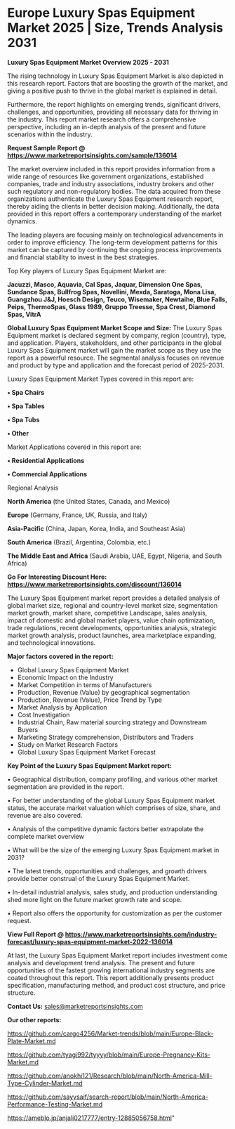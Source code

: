 # Europe Luxury Spas Equipment Market 2025 | Size, Trends Analysis 2031

<Strong> Luxury Spas Equipment Market Overview 2025 - 2031</strong>

The rising technology in Luxury Spas Equipment Market is also depicted in this research report. Factors that are boosting the growth of the market, and giving a positive push to thrive in the global market is explained in detail.

Furthermore, the report highlights on emerging trends, significant drivers, challenges, and opportunities, providing all necessary data for thriving in the industry. This report market research offers a comprehensive perspective, including an in-depth analysis of the present and future scenarios within the industry.

<strong>Request Sample Report @ <a href=https://www.marketreportsinsights.com/sample/136014>https://www.marketreportsinsights.com/sample/136014</a></strong>

The market overview included in this report provides information from a wide range of resources like government organizations, established companies, trade and industry associations, industry brokers and other such regulatory and non-regulatory bodies. The data acquired from these organizations authenticate the Luxury Spas Equipment research report, thereby aiding the clients in better decision making. Additionally, the data provided in this report offers a contemporary understanding of the market dynamics.

The leading players are focusing mainly on technological advancements in order to improve efficiency. The long-term development patterns for this market can be captured by continuing the ongoing process improvements and financial stability to invest in the best strategies.

Top Key players of Luxury Spas Equipment Market are:

<strong>Jacuzzi, Masco, Aquavia, Cal Spas, Jaquar, Dimension One Spas, Sundance Spas, Bullfrog Spas, Novellini, Mexda, Saratoga, Mona Lisa, Guangzhou J&J, Hoesch Design, Teuco, Wisemaker, Newtaihe, Blue Falls, Peips, ThermoSpas, Glass 1989, Gruppo Treesse, Spa Crest, Diamond Spas, VitrA</strong>

<strong><b>Global Luxury Spas Equipment Market Scope and Size:</b></strong>
The Luxury Spas Equipment market is declared segment by company, region (country), type, and application. Players, stakeholders, and other participants in the global Luxury Spas Equipment market will gain the market scope as they use the report as a powerful resource. The segmental analysis focuses on revenue and product by type and application and the forecast period of 2025-2031.

Luxury Spas Equipment Market Types covered in this report are:

<strong>• Spa Chairs

• Spa Tables

• Spa Tubs

• Other</strong>

Market Applications covered in this report are:

<strong>• Residential Applications

• Commercial Applications</strong> 

Regional Analysis

<strong>North America</strong> (the United States, Canada, and Mexico)

<strong>Europe</strong> (Germany, France, UK, Russia, and Italy)

<strong>Asia-Pacific</strong> (China, Japan, Korea, India, and Southeast Asia)

<strong>South America</strong> (Brazil, Argentina, Colombia, etc.)

<strong>The Middle East and Africa</strong> (Saudi Arabia, UAE, Egypt, Nigeria, and South Africa)

<strong>Go For Interesting Discount Here: <a href=https://www.marketreportsinsights.com/discount/136014>https://www.marketreportsinsights.com/discount/136014</a></strong>

The Luxury Spas Equipment market report provides a detailed analysis of global market size, regional and country-level market size, segmentation market growth, market share, competitive Landscape, sales analysis, impact of domestic and global market players, value chain optimization, trade regulations, recent developments, opportunities analysis, strategic market growth analysis, product launches, area marketplace expanding, and technological innovations.

<strong><b>Major factors covered in the report:</b></strong>
<ul>
  <li>Global Luxury Spas Equipment Market </li>
  <li>Economic Impact on the Industry</li>
  <li>Market Competition in terms of Manufacturers</li>
  <li>Production, Revenue (Value) by geographical segmentation</li>
  <li>Production, Revenue (Value), Price Trend by Type</li>
  <li>Market Analysis by Application</li>
  <li>Cost Investigation</li>
  <li>Industrial Chain, Raw material sourcing strategy and Downstream Buyers</li>
  <li>Marketing Strategy comprehension, Distributors and Traders</li>
  <li>Study on Market Research Factors</li>
  <li>Global Luxury Spas Equipment Market Forecast</li>
</ul>

<strong><b>Key Point of the Luxury Spas Equipment Market report:</b></strong>

• Geographical distribution, company profiling, and various other market segmentation are provided in the report.

• For better understanding of the global Luxury Spas Equipment market status, the accurate market valuation which comprises of size, share, and revenue are also covered.

• Analysis of the competitive dynamic factors better extrapolate the complete market overview

• What will be the size of the emerging Luxury Spas Equipment market in 2031?

• The latest trends, opportunities and challenges, and growth drivers provide better construal of the Luxury Spas Equipment Market.

• In-detail industrial analysis, sales study, and production understanding shed more light on the future market growth rate and scope.

• Report also offers the opportunity for customization as per the customer request.

<strong><b>View Full Report @ <a href=https://www.marketreportsinsights.com/industry-forecast/luxury-spas-equipment-market-2022-136014>https://www.marketreportsinsights.com/industry-forecast/luxury-spas-equipment-market-2022-136014</a></b></strong>


At last, the Luxury Spas Equipment Market report includes investment come analysis and development trend analysis. The present and future opportunities of the fastest growing international industry segments are coated throughout this report. This report additionally presents product specification, manufacturing method, and product cost structure, and price structure.

<strong>Contact Us:</strong>
sales@marketreportsinsights.com

<strong>Our other reports:</strong>

<a href=https://github.com/cargo4256/Market-trends/blob/main/Europe-Black-Plate-Market.md>https://github.com/cargo4256/Market-trends/blob/main/Europe-Black-Plate-Market.md</a>

<a href=https://github.com/tyagi992/tyyyy/blob/main/Europe-Pregnancy-Kits-Market.md>https://github.com/tyagi992/tyyyy/blob/main/Europe-Pregnancy-Kits-Market.md</a>

<a href=https://github.com/anokhi121/Research/blob/main/North-America-Mill-Type-Cylinder-Market.md>https://github.com/anokhi121/Research/blob/main/North-America-Mill-Type-Cylinder-Market.md</a>

<a href=https://github.com/sayysaif/search-report/blob/main/North-America-Performance-Testing-Market.md>https://github.com/sayysaif/search-report/blob/main/North-America-Performance-Testing-Market.md</a>

<a href=https://ameblo.jp/anjali0217777/entry-12885056758.html>https://ameblo.jp/anjali0217777/entry-12885056758.html</a>"

